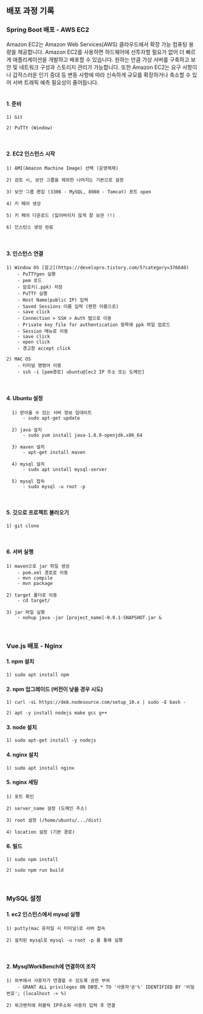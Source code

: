 ## 배포 과정 기록

### Spring Boot 배포 - AWS EC2 
Amazon EC2는 Amazon Web Services(AWS) 클라우드에서 확장 가능 컴퓨팅 용량을 제공합니다. 
Amazon EC2를 사용하면 하드웨어에 선투자할 필요가 없어 더 빠르게 애플리케이션을 개발하고 배포할 수 있습니다. 원하는 만큼 가상 서버를 구축하고 보안 및 네트워크 구성과 스토리지 관리가 가능합니다. 또한 Amazon EC2는 요구 사항이나 갑작스러운 인기 증대 등 변동 사항에 따라 신속하게 규모를 확장하거나 축소할 수 있어 서버 트래픽 예측 필요성이 줄어듭니다.   
<br>

#### 1. 준비
    1) Git
    
    2) PuTTY (Window) 
<br>

#### 2. EC2 인스턴스 시작
    1) AMI(Amazon Machine Image) 선택 (운영체제)
    
    2) 검토 시, 보안 그룹을 제외한 나머지는 기본으로 설정
    
    3) 보안 그룹 편집 (3306 - MySQL, 8080 - Tomcat) 포트 open
    
    4) 키 페어 생성
    
    5) 키 페어 다운로드 (잃어버리지 않게 잘 보관 !!)
    
    6) 인스턴스 생성 완료
<br>

#### 3. 인스턴스 연결
    1) Window OS [참고](https://developro.tistory.com/5?category=376640)
        - PuTTYgen 실행
        - pem 로드
        - 암호키(.ppk) 저장
        - PuTTY 실행
        - Host Name(public IP) 입력
        - Saved Sessions 이름 입력 (편한 이름으로)
        - save click
        - Connection > SSH > Auth 탭으로 이동
        - Private key file for authentication 항목에 ppk 파일 업로드
        - Session 메뉴로 이동
        - save click
        - open click
        - 경고창 accept click   
        
    2) MAC OS
        - 터미널 명령어 이용
        - ssh -i [pem경로] ubuntu@[ec2 IP 주소 또는 도메인] 
<br>

#### 4. Ubuntu 설정
      1) 받아올 수 있는 서버 정보 업데이트
          - sudo apt-get update
          
      2) java 설치
          - sudo yum install java-1.8.0-openjdk.x86_64
          
      3) maven 설치
          - apt-get install maven
          
      4) mysql 설치
          - sudo apt install mysql-server
          
      5) mysql 접속
          - sudo mysql -u root -p   
<br>

#### 5. 깃으로 프로젝트 불러오기
    1) git clone
<br>

#### 6. 서버 실행
    1) maven으로 jar 파일 생성
        - pom.xml 경로로 이동 
        - mvn compile
        - mvn package 
        
    2) target 폴더로 이동
        - cd target/
        
    3) jar 파일 실행
        - nohup java -jar [project_name]-0.0.1-SNAPSHOT.jar &
<br>

### Vue.js 배포 - Nginx
#### 1. npm 설치
    1) sudo apt install npm

#### 2. npm 업그레이드 (버전이 낮을 경우 시도)
    1) curl -sL https://deb.nodesource.com/setup_10.x | sudo -E bash -
    
    2) apt -y install nodejs make gcc g++
    
#### 3. node 설치
    1) sudo apt-get install -y nodejs
    
#### 4. nginx 설치
    1) sudo apt install nginx
    
#### 5. nginx 세팅
    1) 포트 확인
    
    2) server_name 설정 (도메인 주소)
    
    3) root 설정 (/home/ubuntu/.../dist)
    
    4) location 설정 (기본 경로)
    
#### 6. 빌드
    1) sudo npm install
    
    2) sudo npm run build

<br>

### MySQL 설정
#### 1. ec2 인스턴스에서 mysql 실행 
    1) putty(mac 유저일 시 터미널)로 서버 접속 
    
    2) 설치된 mysql로 mysql -u root -p 를 통해 실행   
<br>
    
#### 2. MysqlWorkBench에 연결하여 조작
    1) 외부에서 사용자가 연결할 수 있도록 권한 부여
        - GRANT ALL privileges ON DB명.* TO '사용자'@'%' IDENTIFIED BY '비밀번호'; (localhost -> %) 
        
    2) 워크벤치에 퍼블릭 IP주소와 사용자 입력 후 연결   
   
<br><br><br>